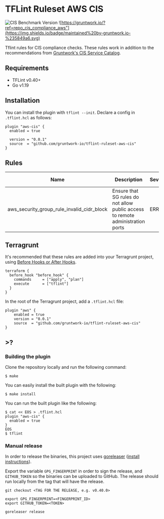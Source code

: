 # TFLint Ruleset AWS CIS

![CIS Benchmark Version](https://img.shields.io/badge/CIS%20benchmark%20version-1.5.0-green)
![https://gruntwork.io/?ref=repo_cis_compliance_aws"](https://img.shields.io/badge/maintained%20by-gruntwork.io-%235849a6.svg)

Tflint rules for CIS compliance checks. These rules work in addition to the recommendations from [Gruntwork's CIS Service Catalog](https://github.com/gruntwork-io/terraform-aws-cis-service-catalog).


## Requirements

- TFLint v0.40+
- Go v1.19

## Installation

You can install the plugin with `tflint --init`. Declare a config in `.tflint.hcl` as follows:

```hcl
plugin "aws-cis" {
  enabled = true

  version = "0.0.1"
  source  = "github.com/gruntwork-io/tflint-ruleset-aws-cis"
}
```

## Rules

| Name                                       | Description                                                                        |Severity|Enabled| CIS Recommendation |
|--------------------------------------------|------------------------------------------------------------------------------------| --- | --- |--------------------|
| aws_security_group_rule_invalid_cidr_block | Ensure that SG rules do not allow public access to remote administration ports     |ERROR|✔| 5.2 and 5.3        |

## Terragrunt

It's recommended that these rules are added into your Terragrunt project, using [Before Hooks or After Hooks](https://terragrunt.gruntwork.io/docs/features/hooks/#tflint-hook).

```hcl
terraform {
  before_hook "before_hook" {
    commands     = ["apply", "plan"]
    execute      = ["tflint"]
  }
}
```

In the root of the Terragrunt project, add a `.tflint.hcl` file:

```
plugin "aws" {
    enabled = true
    version = "0.0.1"
    source  = "github.com/gruntwork-io/tflint-ruleset-aws-cis"
}
```


## >?

### Building the plugin

Clone the repository locally and run the following command:

```
$ make
```

You can easily install the built plugin with the following:

```
$ make install
```

You can run the built plugin like the following:

```
$ cat << EOS > .tflint.hcl
plugin "aws-cis" {
  enabled = true
}
EOS
$ tflint
```

### Manual release

In order to release the binaries, this project uses [goreleaser](https://goreleaser.com/) ([install instructions](https://goreleaser.com/install/)).

Export the variable `GPG_FINGERPRINT` in order to sign the release, and `GITHUB_TOKEN` so the binaries can be uploaded to GitHub. The release should run locally from the tag that will have the release.

```
git checkout <TAG FOR THE RELEASE, e.g. v0.40.0>

export GPG_FINGERPRINT=<FINGERPRINT_ID>
export GITHUB_TOKEN=<TOKEN>

goreleaser release
```
